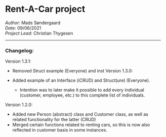 ﻿# Rent-A-Car project
*Author*: Mads Søndergaard<br>
*Date*: 09/06/2021<br>
*Project Lead*: Christian Thygesen<br>

----

### Changelog:
Version 1.3.1:

- Removed Struct example (Everyone) and inst
Version 1.3.0:

- Added example of an Interface (iCRUD) and Struct(ure) (Everyone).

  - Intention was to later make it possible to add every individual (customer, employee, etc.) to this complete list of individuals.

Version 1.2.0:

- Added new Person (abstract) class and Customer class, as well as related functionality for the latter (CRUD)
- Merged certain functions related to renting cars, so this is now also reflected in customer basis in some instances. 
